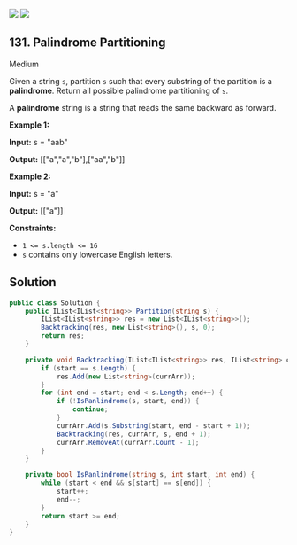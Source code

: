 [![](https://img.shields.io/github/stars/LeetCode-in-Net/LeetCode-in-Net?label=Stars&style=flat-square)](https://github.com/LeetCode-in-Net/LeetCode-in-Net)
[![](https://img.shields.io/github/forks/LeetCode-in-Net/LeetCode-in-Net?label=Fork%20me%20on%20GitHub%20&style=flat-square)](https://github.com/LeetCode-in-Net/LeetCode-in-Net/fork)

## 131\. Palindrome Partitioning

Medium

Given a string `s`, partition `s` such that every substring of the partition is a **palindrome**. Return all possible palindrome partitioning of `s`.

A **palindrome** string is a string that reads the same backward as forward.

**Example 1:**

**Input:** s = "aab"

**Output:** [["a","a","b"],["aa","b"]] 

**Example 2:**

**Input:** s = "a"

**Output:** [["a"]] 

**Constraints:**

*   `1 <= s.length <= 16`
*   `s` contains only lowercase English letters.

## Solution

```csharp
public class Solution {
    public IList<IList<string>> Partition(string s) {
        IList<IList<string>> res = new List<IList<string>>();
        Backtracking(res, new List<string>(), s, 0);
        return res;
    }

    private void Backtracking(IList<IList<string>> res, IList<string> currArr, string s, int start) {
        if (start == s.Length) {
            res.Add(new List<string>(currArr));
        }
        for (int end = start; end < s.Length; end++) {
            if (!IsPanlindrome(s, start, end)) {
                continue;
            }
            currArr.Add(s.Substring(start, end - start + 1));
            Backtracking(res, currArr, s, end + 1);
            currArr.RemoveAt(currArr.Count - 1);
        }
    }

    private bool IsPanlindrome(string s, int start, int end) {
        while (start < end && s[start] == s[end]) {
            start++;
            end--;
        }
        return start >= end;
    }
}
```